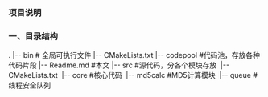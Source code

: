 ### 项目说明

### 一、目录结构

.
|-- bin # 全局可执行文件
|-- CMakeLists.txt
|-- codepool #代码池，存放各种代码片段
|-- Readme.md #本文
|-- src #源代码，分各个模块存放
​    |-- CMakeLists.txt
​    |-- core #核心代码
​    |-- md5calc #MD5计算模块
​    |-- queue #线程安全队列

